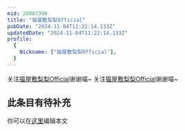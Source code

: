 ```yaml
---
mid: 26087398
title: "猫屋敷梨梨Official"
pubDate: "2024-11-04T11:22:14.133Z"
updatedDate: "2024-11-04T11:22:14.133Z"
profile:
  {
    Nickname: ["猫屋敷梨梨Official"],
  }
---
```


关注[猫屋敷梨梨Official](https://space.bilibili.com/26087398)谢谢喵~ 关注[猫屋敷梨梨Official](https://space.bilibili.com/26087398)谢谢喵~

## 此条目有待补充
你可以在[这里](https://github.com/Yuhanawa/VTuber.ICU-Content/edit/master/v/猫屋敷梨梨Official/index.md)编辑本文
